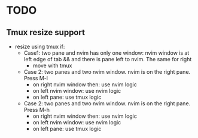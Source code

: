 # TODO

## Tmux resize support

- resize using tmux if:
  - Case1: two pane and nvim has only one window: nvim window is at left edge of tab && and there is pane left to nvim. The same for right
    - move with tmux
  - Case 2: two panes and two nvim window. nvim is on the right pane. Press M-l
    - on right nvim window then: use nvim logic
    - on left nvim window: use nvim logic
    - on left pane: use tmux logic
  - Case 2: two panes and two nvim window. nvim is on the right pane. Press M-h
    - on right nvim window then: use nvim logic
    - on left nvim window: use nvim logic
    - on left pane: use tmux logic
